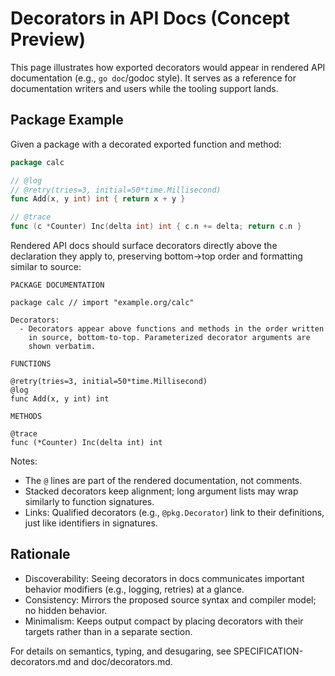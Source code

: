 # Decorators in API Docs (Concept Preview)

This page illustrates how exported decorators would appear in rendered API documentation (e.g., `go doc`/godoc style). It serves as a reference for documentation writers and users while the tooling support lands.

## Package Example

Given a package with a decorated exported function and method:

```go
package calc

// @log
// @retry(tries=3, initial=50*time.Millisecond)
func Add(x, y int) int { return x + y }

// @trace
func (c *Counter) Inc(delta int) int { c.n += delta; return c.n }
```

Rendered API docs should surface decorators directly above the declaration they apply to, preserving bottom→top order and formatting similar to source:

```
PACKAGE DOCUMENTATION

package calc // import "example.org/calc"

Decorators:
  - Decorators appear above functions and methods in the order written
    in source, bottom-to-top. Parameterized decorator arguments are
    shown verbatim.

FUNCTIONS

@retry(tries=3, initial=50*time.Millisecond)
@log
func Add(x, y int) int

METHODS

@trace
func (*Counter) Inc(delta int) int
```

Notes:
- The `@` lines are part of the rendered documentation, not comments.
- Stacked decorators keep alignment; long argument lists may wrap similarly to function signatures.
- Links: Qualified decorators (e.g., `@pkg.Decorator`) link to their definitions, just like identifiers in signatures.

## Rationale

- Discoverability: Seeing decorators in docs communicates important behavior modifiers (e.g., logging, retries) at a glance.
- Consistency: Mirrors the proposed source syntax and compiler model; no hidden behavior.
- Minimalism: Keeps output compact by placing decorators with their targets rather than in a separate section.

For details on semantics, typing, and desugaring, see SPECIFICATION-decorators.md and doc/decorators.md.

